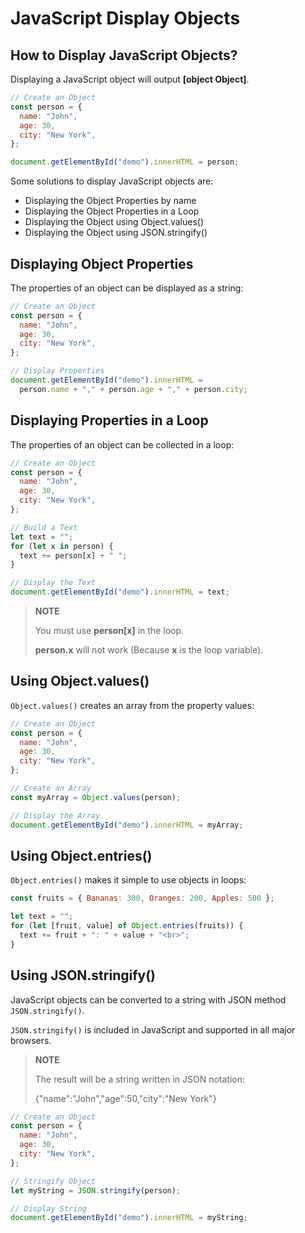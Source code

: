 # JavaScript Display Objects

## How to Display JavaScript Objects?

Displaying a JavaScript object will output **[object Object]**.

```js
// Create an Object
const person = {
  name: "John",
  age: 30,
  city: "New York",
};

document.getElementById("demo").innerHTML = person;
```

Some solutions to display JavaScript objects are:

- Displaying the Object Properties by name
- Displaying the Object Properties in a Loop
- Displaying the Object using Object.values()
- Displaying the Object using JSON.stringify()

## Displaying Object Properties

The properties of an object can be displayed as a string:

```js
// Create an Object
const person = {
  name: "John",
  age: 30,
  city: "New York",
};

// Display Properties
document.getElementById("demo").innerHTML =
  person.name + "," + person.age + "," + person.city;
```

## Displaying Properties in a Loop

The properties of an object can be collected in a loop:

```js
// Create an Object
const person = {
  name: "John",
  age: 30,
  city: "New York",
};

// Build a Text
let text = "";
for (let x in person) {
  text += person[x] + " ";
}

// Display the Text
document.getElementById("demo").innerHTML = text;
```

> **NOTE**
>
> You must use **person[x]** in the loop.
>
> **person.x** will not work (Because **x** is the loop variable).

## Using Object.values()

`Object.values()` creates an array from the property values:

```js
// Create an Object
const person = {
  name: "John",
  age: 30,
  city: "New York",
};

// Create an Array
const myArray = Object.values(person);

// Display the Array
document.getElementById("demo").innerHTML = myArray;
```

## Using Object.entries()

`Object.entries()` makes it simple to use objects in loops:

```js
const fruits = { Bananas: 300, Oranges: 200, Apples: 500 };

let text = "";
for (let [fruit, value] of Object.entries(fruits)) {
  text += fruit + ": " + value + "<br>";
}
```

## Using JSON.stringify()

JavaScript objects can be converted to a string with JSON method `JSON.stringify()`.

`JSON.stringify()` is included in JavaScript and supported in all major browsers.

> **NOTE**
>
> The result will be a string written in JSON notation:
>
> {"name":"John","age":50,"city":"New York"}

```js
// Create an Object
const person = {
  name: "John",
  age: 30,
  city: "New York",
};

// Stringify Object
let myString = JSON.stringify(person);

// Display String
document.getElementById("demo").innerHTML = myString;
```
